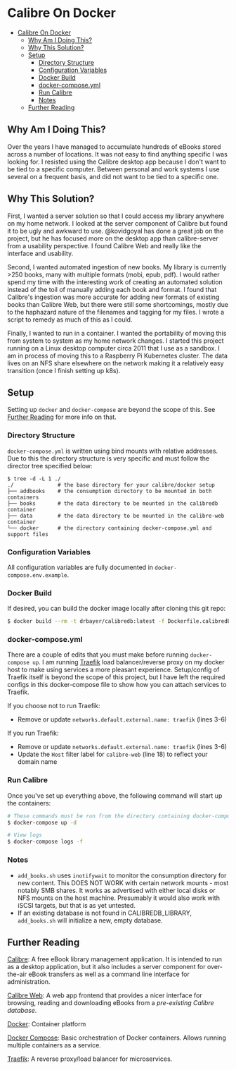 # Calibre On Docker

- [Calibre On Docker](#calibre-on-docker)
  - [Why Am I Doing This?](#why-am-i-doing-this)
  - [Why This Solution?](#why-this-solution)
  - [Setup](#setup)
    - [Directory Structure](#directory-structure)
    - [Configuration Variables](#configuration-variables)
    - [Docker Build](#docker-build)
    - [docker-compose.yml](#docker-composeyml)
    - [Run Calibre](#run-calibre)
    - [Notes](#notes)
  - [Further Reading](#further-reading)


## Why Am I Doing This?

Over the years I have managed to accumulate hundreds of eBooks stored across a number of locations. It was not easy to find anything specific I was looking for. I resisted using the Calibre desktop app because I don't want to be tied to a specific computer. Between personal and work systems I use several on a frequent basis, and did not want to be tied to a specific one.

## Why This Solution?

First, I wanted a server solution so that I could access my library anywhere on my home network. I looked at the server component of Calibre but found it to be ugly and awkward to use. @kovidgoyal has done a great job on the project, but he has focused more on the desktop app than calibre-server from a usability perspective. I found Calibre Web and really like the interface and usability.

Second, I wanted automated ingestion of new books. My library is currently >250 books, many with multiple formats (mobi, epub, pdf). I would rather spend my time with the interesting work of creating an automated solution instead of the toil of manually adding each book and format. I found that Calibre's ingestion was more accurate for adding new formats of existing books than Calibre Web, but there were still some shortcomings, mostly due to the haphazard nature of the filenames and tagging for my files. I wrote a script to remedy as much of this as I could.

Finally, I wanted to run in a container. I wanted the portability of moving this from system to system as my home network changes. I started this project running on a Linux desktop computer circa 2011 that I use as a sandbox. I am in process of moving this to a Raspberry Pi Kubernetes cluster. The data lives on an NFS share elsewhere on the network making it a relatively easy transition (once I finish setting up k8s).

## Setup

Setting up `docker` and `docker-compose` are beyond the scope of this. See [Further Reading](#further-reading) for more info on that.

### Directory Structure

`docker-compose.yml` is written using bind mounts with relative addresses. Due to this the directory structure is very specific and must follow the director tree specified below:
```
$ tree -d -L 1 ./
./              # the base directory for your calibre/docker setup
├── addbooks    # the consumption directory to be mounted in both containers
├── books       # the data directory to be mounted in the calibredb container
├── data        # the data directory to be mounted in the calibre-web container
└── docker      # the directory containing docker-compose.yml and support files
```

### Configuration Variables

All configuration variables are fully documented in `docker-compose.env.example`. 

### Docker Build

If desired, you can build the docker image locally after cloning this git repo:
```bash
$ docker build --rm -t drbayer/calibredb:latest -f Dockerfile.calibredb-alpine .
```

### docker-compose.yml

There are a couple of edits that you must make before running `docker-compose up`. I am running [Traefik](https://hub.docker.com/_/traefik) load balancer/reverse proxy on my docker host to make using services a more pleasant experience. Setup/config of Traefik itself is beyond the scope of this project, but I have left the required configs in this docker-compose file to show how you can attach services to Traefik.

If you choose not to run Traefik:
* Remove or update `networks.default.external.name: traefik` (lines 3-6)

If you run Traefik:
* Remove or update `networks.default.external.name: traefik` (lines 3-6)
* Update the `Host` filter label for `calibre-web` (line 18) to reflect your domain name

### Run Calibre

Once you've set up everything above, the following command will start up the containers:
```bash
# These commands must be run from the directory containing docker-compose.yml
$ docker-compose up -d

# View logs
$ docker-compose logs -f
```

### Notes

* `add_books.sh` uses `inotifywait` to monitor the consumption directory for new content. This DOES NOT WORK with certain network mounts - most notably SMB shares. It works as advertised with either local disks or NFS mounts on the host machine. Presumably it would also work with iSCSI targets, but that is as yet untested.
* If an existing database is not found in CALIBREDB_LIBRARY, `add_books.sh` will initialize a new, empty database.


## Further Reading

[Calibre](https://calibre-ebook.com): A free eBook library management application. It is intended to run as a desktop application, but it also includes a server component for over-the-air eBook transfers as well as a command line interface for administration.

[Calibre Web](https://github.com/janeczku/calibre-web): A web app frontend that provides a nicer interface for browsing, reading and downloading eBooks from a *pre-existing Calibre database*. 

[Docker](https://docs.docker.com/get-docker/): Container platform

[Docker Compose](https://docs.docker.com/compose/): Basic orchestration of Docker containers. Allows running multiple containers as a service.

[Traefik](https://hub.docker.com/_/traefik): A reverse proxy/load balancer for microservices.